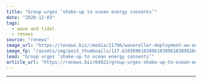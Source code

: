 ```yaml
---
title: "Group urges ‘shake-up to ocean energy consents’"
date: "2020-12-03"
tags: 
  - wave and tidal
  - renews
source: "renews"
image_url: "https://renews.biz//media/21796/waveroller-deployment-aw-energy.png?mode=crop&width=770&heightratio=0.6103896103896103896103896104&slimmage=true"
image_fp: "/assets/img/post_thumbnails/117.6103896103896103896103896104&slimmage=true"
lead: "Group urges ‘shake-up to ocean energy consents’"
article_url: "https://renews.biz/64922/group-urges-shake-up-to-ocean-energy-consents/"
---
```


---
